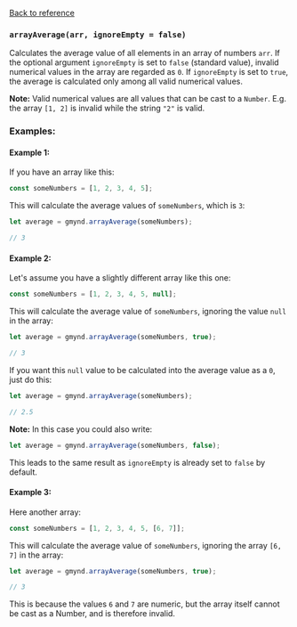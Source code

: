 [Back to reference](../README.md)

### `arrayAverage(arr, ignoreEmpty = false)`

Calculates the average value of all elements in an array of numbers `arr`. If the optional argument `ignoreEmpty` is set
to `false` (standard value), invalid numerical values in the array are regarded as `0`. If `ignoreEmpty` is set
to `true`, the average is calculated only among all valid numerical values.

**Note:** Valid numerical values are all values that can be cast to a `Number`. E.g. the array `[1, 2]` is invalid while
the string `"2"` is valid.

### Examples:

#### Example 1:

If you have an array like this:

```javascript
const someNumbers = [1, 2, 3, 4, 5];
```

This will calculate the average values of `someNumbers`, which is `3`:

```javascript
let average = gmynd.arrayAverage(someNumbers);

// 3
```

#### Example 2:

Let's assume you have a slightly different array like this one:

```javascript
const someNumbers = [1, 2, 3, 4, 5, null];
```

This will calculate the average value of `someNumbers`, ignoring the value `null` in the array:

```javascript
let average = gmynd.arrayAverage(someNumbers, true);

// 3
```

If you want this `null` value to be calculated into the average value as a `0`, just do this:

```javascript
let average = gmynd.arrayAverage(someNumbers);

// 2.5
```

**Note:** In this case you could also write:

```javascript
let average = gmynd.arrayAverage(someNumbers, false);
```

This leads to the same result as `ignoreEmpty` is already set to `false` by default.

#### Example 3:

Here another array:

```javascript
const someNumbers = [1, 2, 3, 4, 5, [6, 7]];
```

This will calculate the average value of `someNumbers`, ignoring the array `[6, 7]` in the array:

```javascript
let average = gmynd.arrayAverage(someNumbers, true);

// 3
```

This is because the values `6` and `7` are numeric, but the array itself cannot be cast as a Number, and is therefore
invalid.